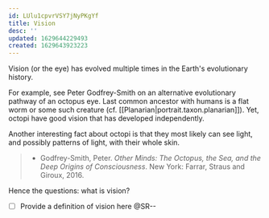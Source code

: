 ```yaml
---
id: LUlu1cpvrVSY7jNyPKgYf
title: Vision
desc: ''
updated: 1629644229493
created: 1629643923223
---
```

Vision (or the eye) has evolved multiple times in the Earth's evolutionary history.

For example, see Peter Godfrey-Smith on an alternative evolutionary pathway of an octopus eye. Last common ancestor with humans is a flat worm or some such creature (cf. [[Planarian|portrait.taxon.planarian]]). Yet, octopi have good vision that has developed independently.

Another interesting fact about octopi is that they most likely can see light, and possibly patterns of light, with their whole skin.

>- Godfrey-Smith, Peter. _Other Minds: The Octopus, the Sea, and the Deep Origins of Consciousness_. New York: Farrar, Straus and Giroux, 2016.

Hence the questions: what is vision?

- [ ] Provide a definition of vision here @SR--
